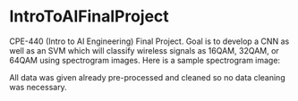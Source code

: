 # IntroToAIFinalProject
CPE-440 (Intro to AI Engineering) Final Project. Goal is to develop a CNN as well as an SVM which will classify wireless signals as 16QAM, 32QAM, or 64QAM using spectrogram images. Here is a sample spectrogram image: [](https://github.com/mryan6/IntroToAIFinalProject/blob/master/16QAM/16QAM_1.jpg)

All data was given already pre-processed and cleaned so no data cleaning was necessary. 
